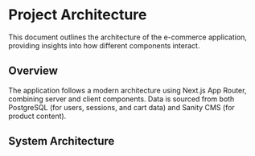 # Project Architecture

This document outlines the architecture of the e-commerce application, providing insights into how different components interact.

## Overview

The application follows a modern architecture using Next.js App Router, combining server and client components. Data is sourced from both PostgreSQL (for users, sessions, and cart data) and Sanity CMS (for product content).

## System Architecture

